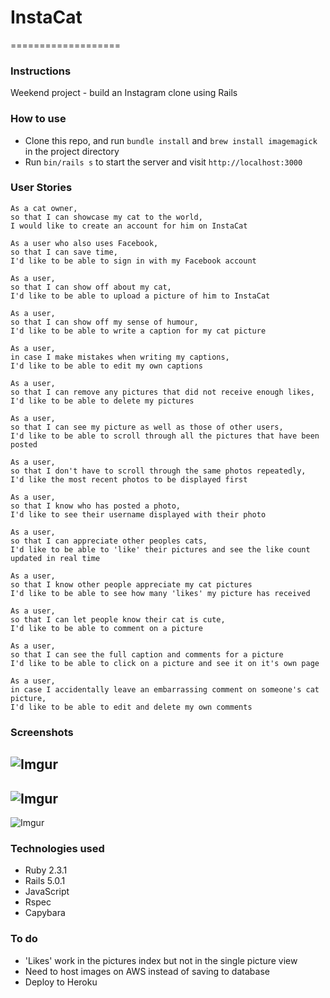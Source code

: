 # InstaCat
===================

### Instructions

Weekend project - build an Instagram clone using Rails

### How to use

* Clone this repo, and run `bundle install` and `brew install imagemagick` in the project directory
* Run `bin/rails s` to start the server and visit `http://localhost:3000`

### User Stories

```
As a cat owner,
so that I can showcase my cat to the world,
I would like to create an account for him on InstaCat
```

```
As a user who also uses Facebook,
so that I can save time,
I'd like to be able to sign in with my Facebook account
```

```
As a user,
so that I can show off about my cat,
I'd like to be able to upload a picture of him to InstaCat
```

```
As a user,
so that I can show off my sense of humour,
I'd like to be able to write a caption for my cat picture
```

```
As a user,
in case I make mistakes when writing my captions,
I'd like to be able to edit my own captions
```

```
As a user,
so that I can remove any pictures that did not receive enough likes,
I'd like to be able to delete my pictures
```

```
As a user,
so that I can see my picture as well as those of other users,
I'd like to be able to scroll through all the pictures that have been posted
```

```
As a user,
so that I don't have to scroll through the same photos repeatedly,
I'd like the most recent photos to be displayed first
```

```
As a user,
so that I know who has posted a photo,
I'd like to see their username displayed with their photo
```

```
As a user,
so that I can appreciate other peoples cats,
I'd like to be able to 'like' their pictures and see the like count updated in real time
```

```
As a user,
so that I know other people appreciate my cat pictures
I'd like to be able to see how many 'likes' my picture has received
```

```
As a user,
so that I can let people know their cat is cute,
I'd like to be able to comment on a picture
```

```
As a user,
so that I can see the full caption and comments for a picture
I'd like to be able to click on a picture and see it on it's own page
```

```
As a user,
in case I accidentally leave an embarrassing comment on someone's cat picture,
I'd like to be able to edit and delete my own comments
```

### Screenshots

![Imgur](http://i.imgur.com/K0WDff9.png)
------------
![Imgur](http://i.imgur.com/FnvrMg4.png)
------------
![Imgur](http://i.imgur.com/gUvI82n.png)


### Technologies used

* Ruby 2.3.1
* Rails 5.0.1
* JavaScript
* Rspec
* Capybara

### To do

* 'Likes' work in the pictures index but not in the single picture view
* Need to host images on AWS instead of saving to database
* Deploy to Heroku
